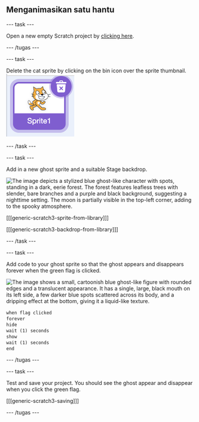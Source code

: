 ## Menganimasikan satu hantu

\--- task \---

Open a new empty Scratch project by [clicking here](https://scratch.mit.edu/projects/editor/).

\--- /tugas \---

\--- task \---

Delete the cat sprite by clicking on the bin icon over the sprite thumbnail. ![The image depicts a thumbnail in the Scratch programming interface. It shows the orange Scratch Cat mascot, which is the default sprite for Scratch projects, displayed in a purple-bordered square labeled "Sprite1." There is also a trash can icon with a white "X" in the top-right corner of the thumbnail, indicating the option to delete the sprite.](images/scratch-thumbnail.png)

\--- /task \---

\--- task \---

Add in a new ghost sprite and a suitable Stage backdrop.

![The image depicts a stylized blue ghost-like character with spots, standing in a dark, eerie forest. The forest features leafless trees with slender, bare branches and a purple and black background, suggesting a nighttime setting. The moon is partially visible in the top-left corner, adding to the spooky atmosphere.](images/ghost-ghost.png)

[[[generic-scratch3-sprite-from-library]]]

[[[generic-scratch3-backdrop-from-library]]]

\--- /task \---

\--- task \---

Add code to your ghost sprite so that the ghost appears and disappears forever when the green flag is clicked.

![The image shows a small, cartoonish blue ghost-like figure with rounded edges and a translucent appearance. It has a single, large, black mouth on its left side, a few darker blue spots scattered across its body, and a dripping effect at the bottom, giving it a liquid-like texture.](images/ghost-sprite.png)

```blocks3
when flag clicked
forever
hide
wait (1) seconds
show
wait (1) seconds
end
```

\--- /tugas \---

\--- task \---

Test and save your project. You should see the ghost appear and disappear when you click the green flag.

[[[generic-scratch3-saving]]]

\--- /tugas \---